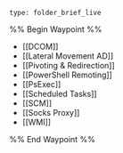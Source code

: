 
```ccard
type: folder_brief_live
```
 
%% Begin Waypoint %%
- [[DCOM]]
- [[Lateral Movement AD]]
- [[Pivoting & Redirection]]
- [[PowerShell Remoting]]
- [[PsExec]]
- [[Scheduled Tasks]]
- [[SCM]]
- [[Socks Proxy]]
- [[WMI]]

%% End Waypoint %%
